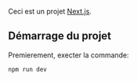 Ceci est un projet [Next.js](https://nextjs.org/).

## Démarrage du projet

Premierement, execter la commande:

```bash
npm run dev
```